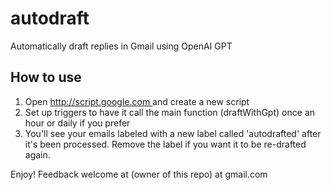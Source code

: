 # autodraft
Automatically draft replies in Gmail using OpenAI GPT

## How to use

1. Open [http://script.google.com ](https://script.google.com/) and create a new script
2. Set up triggers to have it call the main function (draftWithGpt) once an hour or daily if you prefer
3. You'll see your emails labeled with a new label called 'autodrafted' after it's been processed. Remove the label if you want it to be re-drafted again.

Enjoy! Feedback welcome at (owner of this repo) at gmail.com
